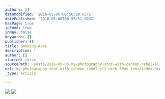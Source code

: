 ```yaml
---
authors: []
dateModified: '2016-05-06T00:56:39.637Z'
datePublished: '2016-05-06T00:56:52.908Z'
hasPage: true
inFeed: true
inNav: false
keywords: []
publisher: {}
title: Smoking Aces
description: ''
author: []
starred: false
sourcePath: _posts/2016-05-05-my-photography-shot-with-cannon-rebel-sl1-with-50mm-lens.md
url: my-photography-shot-with-cannon-rebel-sl1-with-50mm-lens/index.html
_type: Article

---
```

![](https://s3-us-west-2.amazonaws.com/the-grid-img/p/6ed9c9dee9df9b3dc8428aceaedfc342bc2cf1fe.jpg)
![](https://the-grid-user-content.s3-us-west-2.amazonaws.com/b3708e2c-304f-4880-b95d-6b64d43e5250.jpg)